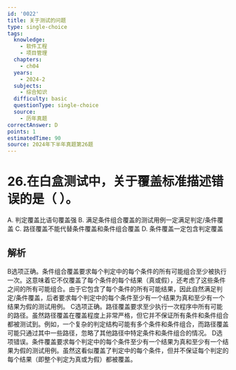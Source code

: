 ```yaml
---
id: '0022'
title: 关于测试的问题
type: single-choice
tags:
  knowledge:
    - 软件工程
    - 项目管理
  chapters:
    - ch04
  years:
    - 2024-2
  subjects:
    - 综合知识
  difficulty: basic
  questionType: single-choice
  source:
    - 历年真题
correctAnswer: D
points: 1
estimatedTime: 90
source: 2024年下半年真题第26题
---
```

# 26.在白盒测试中，关于覆盖标准描述错误的是（ ）。

A. 判定覆盖比语句覆盖强
B. 满足条件组合覆盖的测试用例一定满足判定/条件覆盖
C. 路径覆盖不能代替条件覆盖和条件组合覆盖
D. 条件覆盖一定包含判定覆盖

## 解析

B选项正确。条件组合覆盖要求每个判定中的每个条件的所有可能组合至少被执行一次。这意味着它不仅覆盖了每个条件的每个结果（真或假），还考虑了这些条件之间的所有可能组合。由于它包含了每个条件的所有可能结果，因此自然满足判定/条件覆盖，后者要求每个判定中的每个条件至少有一个结果为真和至少有一个结果为假的测试用例。
C选项正确。路径覆盖要求至少执行一次程序中所有可能的路径。虽然路径覆盖在覆盖程度上非常严格，但它并不保证所有条件和条件组合都被测试到。例如，一个复杂的判定结构可能有多个条件和条件组合，而路径覆盖可能只通过其中一些路径，忽略了其他路径中特定条件和条件组合的情况。
D选项错误。条件覆盖要求每个判定中的每个条件至少有一个结果为真和至少有一个结果为假的测试用例。虽然这看似覆盖了判定中的每个条件，但并不保证每个判定的每个结果（即整个判定为真或为假）都被覆盖。
